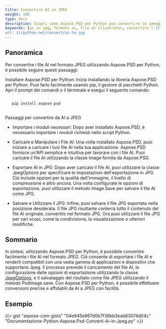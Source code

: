 ```yaml
---
title: Convertire AI in JPEG
weight: 100
type: docs
description: Scopri come Aspose.PSD per Python può convertire le immagini AI in JPEG
keywords: [ai in jpg, formato ai, file di illustrator, convertire l'illustrator, api psd, python, esempio di codice]
url: it/python-net/convert/ai-to-jpg
---
```


## **Panoramica**
Per convertire i file AI nel formato JPEG utilizzando Aspose.PSD per Python, è possibile seguire questi passaggi:

Installare Aspose.PSD per Python: Inizia installando la libreria Aspose.PSD per Python. Puoi farlo facilmente usando pip, il gestore di pacchetti Python. Apri il prompt dei comandi o il terminale e esegui il seguente comando:

```python

   pip install aspose-psd
  
```

Passaggi per convertire da AI a JPEG

- Importare i moduli necessari: Dopo aver installato Aspose.PSD, è necessario importare i moduli richiesti nello script Python.
- Caricare e Manipolare i File AI: Una volta installato Aspose.PSD, puoi iniziare a caricare i tuoi file AI nella tua applicazione. Aspose.PSD fornisce un'API semplice e intuitiva per lavorare con i file AI. Puoi caricare il file AI utilizzando la classe Image fornita da Aspose.PSD.

- Esportare AI in JPG: Dopo aver caricato il file AI, puoi utilizzare la classe JpegOptions per specificare le impostazioni dell'esportazione in JPG. Ciò include opzioni per la qualità dell'immagine, il livello di compressione e altro ancora. Una volta configurate le opzioni di esportazione, puoi utilizzare il metodo Image.Save per salvare il file AI come JPG.

- Salvare e Utilizzare il JPG: Infine, puoi salvare il file JPG esportato nella posizione desiderata. Il file JPG risultante conterrà tutto il contenuto del file AI originale, convertito nel formato JPG. Ora puoi utilizzare il file JPG per vari scopi, come la condivisione, la visualizzazione o ulteriori modifiche.

## **Sommario**
In sintesi, utilizzando Aspose.PSD per Python, è possibile convertire facilmente i file AI nel formato JPEG. Ciò consente di esportare i file AI e renderli compatibili con una vasta gamma di applicazioni e dispositivi che supportano Jpeg. Il processo prevede il caricamento del file AI, la configurazione delle opzioni di esportazione utilizzando la classe [JpegOptions](https://reference.aspose.com/psd/python-net/aspose.psd.imageoptions/jpegoptions/), e il salvataggio del risultato come file JPEG utilizzando il metodo PsdImage.save. Con Aspose.PSD per Python, è possibile effettuare conversioni precise e affidabili da AI a JPEG con facilità.

## **Esempio**
{{< gist "aspose-com-gists" "04e945e867d0b7f39bb3eab63074d04c" "Documentazione-Python-Aspose.Psd-Converti-Ai-In-Jpeg.py" >}}
